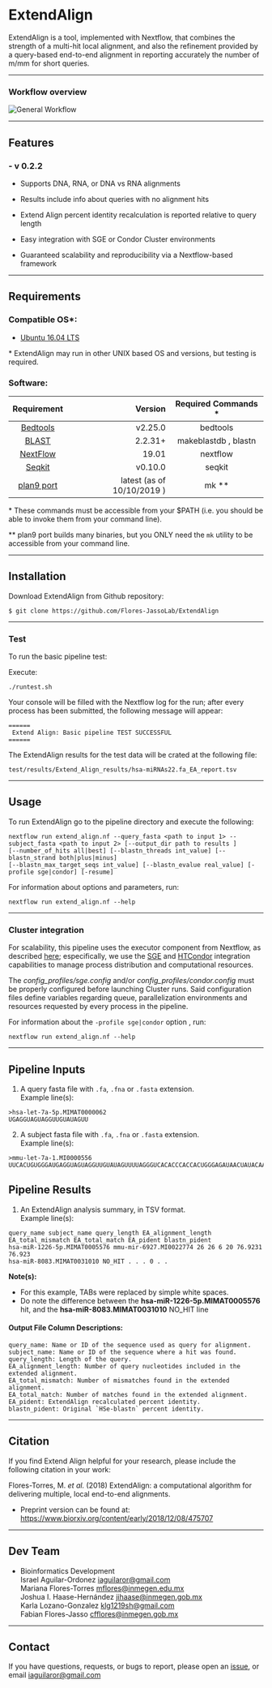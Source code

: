 ExtendAlign
===========
ExtendAlign is a tool, implemented with Nextflow, that combines the strength of a multi-hit local alignment,
and also the refinement provided by a query-based end-to-end alignment in reporting accurately the number of m/mm for short queries.

---

### Workflow overview ###

![General Workflow](dev_notes/Workflow.png)

---
## Features

### - v 0.2.2

* Supports DNA, RNA, or DNA  vs RNA alignments

* Results include info about queries with no alignment hits

* Extend Align percent identity recalculation is reported relative to query length

* Easy integration with SGE or Condor Cluster environments

* Guaranteed scalability and reproducibility via a Nextflow-based framework

---

## Requirements

### Compatible OS*:

* [Ubuntu 16.04 LTS](http://releases.ubuntu.com/16.04/)

\* ExtendAlign may run in other UNIX based OS and versions, but testing is required.

### Software:

| Requirement      | Version  | Required Commands * |
|:---------:|--------:|:-------------------:|
| [Bedtools](https://bedtools.readthedocs.io/en/latest/content/installation.html) | v2.25.0 | bedtools |
| [BLAST](https://www.ncbi.nlm.nih.gov/books/NBK52640/) | 2.2.31+ | makeblastdb , blastn |
| [NextFlow](https://www.nextflow.io/docs/latest/getstarted.html) | 19.01 | nextflow |
| [Seqkit](https://github.com/shenwei356/seqkit) | v0.10.0 | seqkit |
| [plan9 port](https://github.com/9fans/plan9port) | latest (as of 10/10/2019 ) | mk ** |

\* These commands must be accessible from your $PATH (i.e. you should be able to invoke them from your command line).  

\** plan9 port builds many binaries, but you ONLY need the `mk` utility to be accessible from your command line.

---

## Installation
Download ExtendAlign from Github repository:  
```
$ git clone https://github.com/Flores-JassoLab/ExtendAlign
```

---

### Test

To run the basic pipeline test:

Execute:

```
./runtest.sh
```

Your console will be filled with the Nextflow log for the run; after every process has been submitted, the following message will appear:

```
======
 Extend Align: Basic pipeline TEST SUCCESSFUL
======
```

The ExtendAlign results for the test data will be crated at the following file:

```
test/results/Extend_Align_results/hsa-miRNAs22.fa_EA_report.tsv
```

---

## Usage

To run ExtendAlign go to the pipeline directory and execute the following:

```
nextflow run extend_align.nf --query_fasta <path to input 1> --subject_fasta <path to input 2> [--output_dir path to results ]
[--number_of_hits all|best] [--blastn_threads int_value] [--blastn_strand both|plus|minus]
[--blastn_max_target_seqs int_value] [--blastn_evalue real_value] [-profile sge|condor] [-resume]
```

For information about options and parameters, run:
```
nextflow run extend_align.nf --help
```

---

### Cluster integration

For scalability, this pipeline uses the executor component from Nextflow, as described [here](https://www.nextflow.io/docs/latest/executor.html); especifically, we use the [SGE](https://www.nextflow.io/docs/latest/executor.html#sge) and [HTCondor](https://www.nextflow.io/docs/latest/executor.html#htcondor) integration capabilities to manage process distribution and computational resources.

The _config_profiles/sge.config_ and/or _config_profiles/condor.config_ must be properly configured before launching Cluster runs. Said configuration files define variables regarding queue, parallelization environments and resources requested by every process in the pipeline.

For information about the `-profile sge|condor` option , run:
```
nextflow run extend_align.nf --help
```
---

## Pipeline Inputs

1. A query fasta file with `.fa`, `.fna` or `.fasta` extension.  
Example line(s):
```
>hsa-let-7a-5p.MIMAT0000062
UGAGGUAGUAGGUUGUAUAGUU
```

2. A subject fasta file with `.fa`, `.fna` or `.fasta` extension.  
Example line(s):
```
>mmu-let-7a-1.MI0000556
UUCACUGUGGGAUGAGGUAGUAGGUUGUAUAGUUUUAGGGUCACACCCACCACUGGGAGAUAACUAUACAAUCUACUGUCUUUCCUAAGGUGAU
```

## Pipeline Results

1. An ExtendAlign analysis summary, in TSV format.  
Example line(s):
```
query_name subject_name query_length EA_alignment_length EA_total_mismatch EA_total_match EA_pident blastn_pident
hsa-miR-1226-5p.MIMAT0005576 mmu-mir-6927.MI0022774 26 26 6 20 76.9231 76.923
hsa-miR-8083.MIMAT0031010 NO_HIT . . . 0 . .
```

**Note(s):**
* For this example, TABs were replaced by simple white spaces.
* Do note the difference between the **hsa-miR-1226-5p.MIMAT0005576** hit, and the **hsa-miR-8083.MIMAT0031010** NO_HIT line

#### Output File Column Descriptions:
```
query_name: Name or ID of the sequence used as query for alignment.
subject_name: Name or ID of the sequence where a hit was found.
query_length: Length of the query.
EA_alignment_length: Number of query nucleotides included in the extended alignment.
EA_total_mismatch: Number of mismatches found in the extended alignment.
EA_total_match: Number of matches found in the extended alignment.
EA_pident: ExtendAlign recalculated percent identity.
blastn_pident: Original `HSe-blastn` percent identity.
```

---

## Citation

If you find Extend Align helpful for your research, please include the following citation in your work:

Flores-Torres, M. *et al.* (2018) ExtendAlign: a computational algorithm for delivering multiple, local end-to-end alignments.


* Preprint version can be found at:
<https://www.biorxiv.org/content/early/2018/12/08/475707>

---

## Dev Team

- Bioinformatics Development   
 Israel Aguilar-Ordonez <iaguilaror@gmail.com>   
 Mariana Flores-Torres <mflores@inmegen.edu.mx>  
 Joshua I. Haase-Hernández <jihaase@inmegen.gob.mx>  
 Karla Lozano-Gonzalez <klg1219sh@gmail.com>   
 Fabian Flores-Jasso <cfflores@inmegen.gob.mx>  

---

## Contact
If you have questions, requests, or bugs to report, please open an [issue](https://github.com/Flores-JassoLab/ExtendAlign/issues), or email
<iaguilaror@gmail.com>
